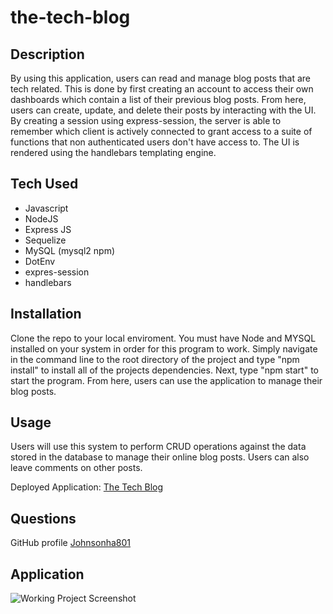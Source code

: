 # the-tech-blog

## Description

By using this application, users can read and manage blog posts that are tech related. This is done by first creating an account to access their own dashboards which contain a list of their previous blog posts. From here, users can create, update, and delete their posts by interacting with the UI. By creating a session using express-session, the server is able to remember which client is actively connected to grant access to a suite of functions that non authenticated users don't have access to. The UI is rendered using the handlebars templating engine.

## Tech Used
  * Javascript
  * NodeJS
  * Express JS
  * Sequelize
  * MySQL (mysql2 npm)
  * DotEnv
  * expres-session
  * handlebars

## Installation

Clone the repo to your local enviroment. You must have Node and MYSQL installed on your system in order for this program to work. Simply navigate in the command line to the root directory of the project and type "npm install" to install all of the projects dependencies. Next, type "npm start" to start the program. From here, users can use the application to manage their blog posts.

## Usage

Users will use this system to perform CRUD operations against the data stored in the database to manage their online blog posts. Users can also leave comments on other posts.

Deployed Application: [The Tech Blog](https://bloodcurdling-dungeon-16014.herokuapp.com/)

## Questions

GitHub profile [Johnsonha801](https://github.com/Johnsonha801)

## Application
![Working Project Screenshot]()
